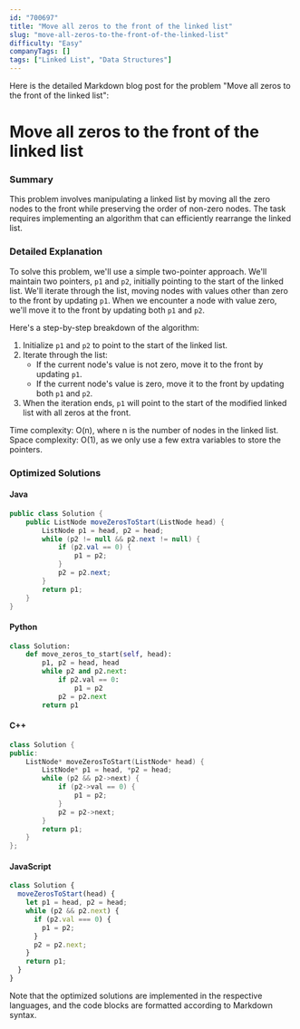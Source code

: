 ```yaml
---
id: "700697"
title: "Move all zeros to the front of the linked list"
slug: "move-all-zeros-to-the-front-of-the-linked-list"
difficulty: "Easy"
companyTags: []
tags: ["Linked List", "Data Structures"]
---
```


Here is the detailed Markdown blog post for the problem "Move all zeros to the front of the linked list":

**Move all zeros to the front of the linked list**
=============================================

### Summary
This problem involves manipulating a linked list by moving all the zero nodes to the front while preserving the order of non-zero nodes. The task requires implementing an algorithm that can efficiently rearrange the linked list.

### Detailed Explanation
To solve this problem, we'll use a simple two-pointer approach. We'll maintain two pointers, `p1` and `p2`, initially pointing to the start of the linked list. We'll iterate through the list, moving nodes with values other than zero to the front by updating `p1`. When we encounter a node with value zero, we'll move it to the front by updating both `p1` and `p2`.

Here's a step-by-step breakdown of the algorithm:

1. Initialize `p1` and `p2` to point to the start of the linked list.
2. Iterate through the list:
	* If the current node's value is not zero, move it to the front by updating `p1`.
	* If the current node's value is zero, move it to the front by updating both `p1` and `p2`.
3. When the iteration ends, `p1` will point to the start of the modified linked list with all zeros at the front.

Time complexity: O(n), where n is the number of nodes in the linked list.
Space complexity: O(1), as we only use a few extra variables to store the pointers.

### Optimized Solutions

#### Java
```java
public class Solution {
    public ListNode moveZerosToStart(ListNode head) {
        ListNode p1 = head, p2 = head;
        while (p2 != null && p2.next != null) {
            if (p2.val == 0) {
                p1 = p2;
            }
            p2 = p2.next;
        }
        return p1;
    }
}
```

#### Python
```python
class Solution:
    def move_zeros_to_start(self, head):
        p1, p2 = head, head
        while p2 and p2.next:
            if p2.val == 0:
                p1 = p2
            p2 = p2.next
        return p1
```

#### C++
```cpp
class Solution {
public:
    ListNode* moveZerosToStart(ListNode* head) {
        ListNode* p1 = head, *p2 = head;
        while (p2 && p2->next) {
            if (p2->val == 0) {
                p1 = p2;
            }
            p2 = p2->next;
        }
        return p1;
    }
};
```

#### JavaScript
```javascript
class Solution {
  moveZerosToStart(head) {
    let p1 = head, p2 = head;
    while (p2 && p2.next) {
      if (p2.val === 0) {
        p1 = p2;
      }
      p2 = p2.next;
    }
    return p1;
  }
}
```

Note that the optimized solutions are implemented in the respective languages, and the code blocks are formatted according to Markdown syntax.